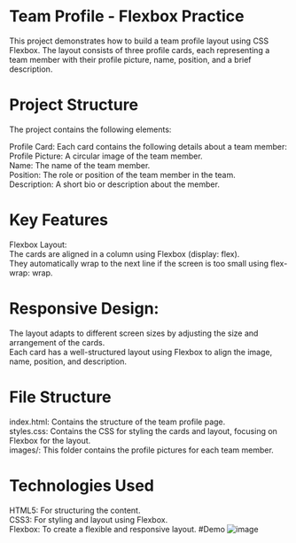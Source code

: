 # Team Profile - Flexbox Practice
This project demonstrates how to build a team profile layout using CSS Flexbox. The layout consists of three profile cards, each representing a team member with their profile picture, name, position, and a brief description.

# Project Structure
The project contains the following elements:

Profile Card: Each card contains the following details about a team member:\
Profile Picture: A circular image of the team member.\
Name: The name of the team member.\
Position: The role or position of the team member in the team.\
Description: A short bio or description about the member.
# Key Features
Flexbox Layout:\
The cards are aligned in a column using Flexbox (display: flex).\
They automatically wrap to the next line if the screen is too small using flex-wrap: wrap.
# Responsive Design:
The layout adapts to different screen sizes by adjusting the size and arrangement of the cards.\
Each card has a well-structured layout using Flexbox to align the image, name, position, and description.
# File Structure
index.html: Contains the structure of the team profile page.\
styles.css: Contains the CSS for styling the cards and layout, focusing on Flexbox for the layout.\
images/: This folder contains the profile pictures for each team member.
# Technologies Used
HTML5: For structuring the content.\
CSS3: For styling and layout using Flexbox.\
Flexbox: To create a flexible and responsive layout.
#Demo
![image](https://github.com/user-attachments/assets/ea849082-2f34-4a31-aaa4-ce61bff6ff5f)

